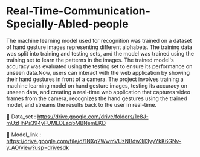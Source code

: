 # Real-Time-Communication-Specially-Abled-people
The machine learning model used for recognition was trained on a dataset of hand gesture images representing different alphabets. The training data was split into training and testing sets, and the model was trained using the training set to learn the patterns in the images. The trained model's accuracy was evaluated using the testing set to ensure its performance on unseen data.Now, users can interact with the web application by showing their hand gestures in front of a camera. 
 The project involves training a machine learning model on hand gesture images, testing its accuracy on unseen data, and creating a real-time web application that captures video frames from the camera, recognizes the hand gestures using the trained model, and streams the results back to the user in real-time.


🔗 Data_set : https://drive.google.com/drive/folders/1e8J-mUzHhPs394yFUMEDLaqbMBNemEKD


🔗 Model_link : https://drive.google.com/file/d/1NXq2WwmVUzNBdw3jI3yyYkK6GNv-y_AO/view?usp=drivesdk 

